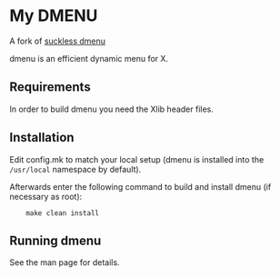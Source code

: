 # My DMENU

A fork of [suckless dmenu](https://tools.suckless.org/dmenu)

dmenu is an efficient dynamic menu for X.


## Requirements

In order to build dmenu you need the Xlib header files.


## Installation

Edit config.mk to match your local setup (dmenu is installed into
the `/usr/local` namespace by default).

Afterwards enter the following command to build and install dmenu
(if necessary as root):
```
    make clean install
```

## Running dmenu

See the man page for details.
